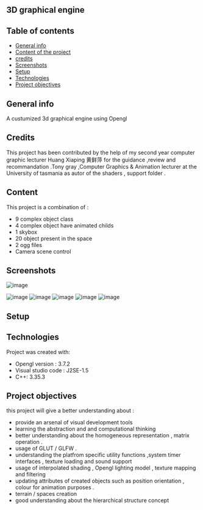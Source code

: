 ## 3D graphical engine 

## Table of contents

* [General info](#general-info)
* [Content of the project](#content)
* [credits](#credits)
* [Screenshots](#screenshots)
* [Setup](#setup)
* [Technologies](#technologies)
* [Project objectives](#project-objectives)

## General info

A custumized 3d graphical engine using Opengl 

## Credits 
This project has been contributed by the help of my second year computer graphic lecturer Huang Xiaping 黄鲜萍 for the guidance ,review and recommandation .Tony gray ,Computer Graphics & Animation lecturer at the University of tasmania  as autor of the shaders , support folder .

## Content 
This project is a combination of : 
* 9 complex object class 
* 4 complex object have animated childs 
* 1 skybox 
* 20 object present in the space 
* 2 ogg files 
* Camera scene control 


 

## Screenshots 
![image](https://user-images.githubusercontent.com/78693054/195824372-4cc87a6f-a1d9-4895-a1b7-97db1ede0594.png)

![image](https://user-images.githubusercontent.com/78693054/195824471-ed5c159c-8f18-417d-8bf9-0e1023fbef87.png)
![image](https://user-images.githubusercontent.com/78693054/195824581-c11521d7-f788-460b-bebf-0a3a893a4615.png)
![image](https://user-images.githubusercontent.com/78693054/195824654-567c5e7c-617f-44ff-ac78-caf5812293b9.png)
![image](https://user-images.githubusercontent.com/78693054/195824735-d518475b-7632-442a-a084-3e0a76289260.png)
![image](https://user-images.githubusercontent.com/78693054/195824797-d0e5e61a-bde8-46fe-921a-b870b8b72066.png)


## Setup


	
## Technologies
Project was created with:
* Opengl version : 3.7.2
* Visual studio code : J2SE-1.5
* C++: 3.35.3

## Project objectives
this project will give a better understanding about : 

* provide an arsenal of visual development tools
* learning the abstraction and and computational thinking 
* better understanding about the homogeneous representation , matrix operation .
* usage of GLUT / GLFW .
* understanding the platfrom specific utility functions ,system timer interfaces , texture loading and sound support 
* usage of interpolated shading , Opengl lighting model , texture mapping and filtering 
* updating attributes of created objects such as position orientation , colour for animation purposes .
* terrain / spaces creation 
* good understanding about the hierarchical structure concept 










